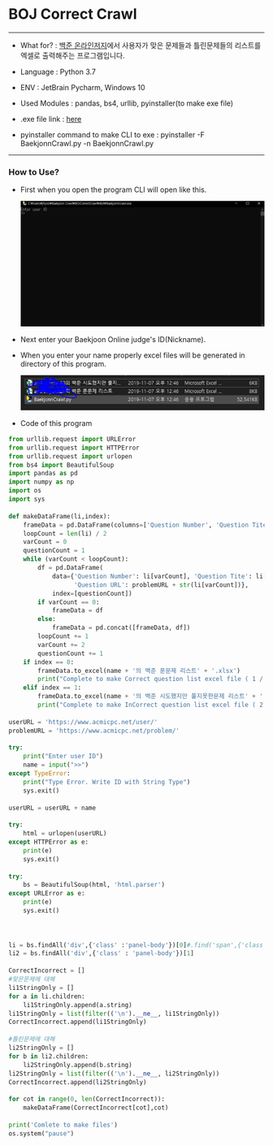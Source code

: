 BOJ Correct Crawl
===
***

- What for? : [백준 온라인저지](https://www.acmicpc.net/)에서 사용자가 맞은 문제들과 틀린문제들의 리스트를 엑셀로 출력해주는 프로그램입니다.

- Language : Python 3.7

- ENV : JetBrain Pycharm, Windows 10

- Used Modules : pandas, bs4, urllib, pyinstaller(to make exe file)

- .exe file link : [here](https://drive.google.com/open?id=1jRxQ1b_yytziEfliiAEpxYKoa67gFvXq)

- pyinstaller command to make CLI to exe : pyinstaller -F BaekjonnCrawl.py -n BaekjonnCrawl.py

***

### How to Use?

- First when you open the program CLI will open like this.

    
    ![img](BOJimg/1.PNG)


- Next enter your Baekjoon Online judge's ID(Nickname).


- When you enter your name properly excel files will be generated in directory of this program.


   ![img](BOJimg/2.PNG)

- Code of this program

```python
from urllib.request import URLError
from urllib.request import HTTPError
from urllib.request import urlopen
from bs4 import BeautifulSoup
import pandas as pd
import numpy as np
import os
import sys

def makeDataFrame(li,index):
    frameData = pd.DataFrame(columns=['Question Number', 'Question Tite', 'Question URL'])
    loopCount = len(li) / 2
    varCount = 0
    questionCount = 1
    while (varCount < loopCount):
        df = pd.DataFrame(
            data={'Question Number': li[varCount], 'Question Tite': li[varCount + 1],
                  'Question URL': problemURL + str(li[varCount])},
            index=[questionCount])
        if varCount == 0:
            frameData = df
        else:
            frameData = pd.concat([frameData, df])
        loopCount += 1
        varCount += 2
        questionCount += 1
    if index == 0:
        frameData.to_excel(name + '의 백준 푼문제 리스트' + '.xlsx')
        print("Complete to make Correct question list excel file ( 1 / 2 )")
    elif index == 1:
        frameData.to_excel(name + '의 백준 시도했지만 풀지못한문제 리스트' + '.xlsx')
        print("Complete to make InCorrect question list excel file ( 2 / 2 )")

userURL = 'https://www.acmicpc.net/user/'
problemURL = 'https://www.acmicpc.net/problem/'

try:
    print("Enter user ID")
    name = input(">>")
except TypeError:
    print("Type Error. Write ID with String Type")
    sys.exit()

userURL = userURL + name

try:
    html = urlopen(userURL)
except HTTPError as e:
    print(e)
    sys.exit()

try:
    bs = BeautifulSoup(html, 'html.parser')
except URLError as e:
    print(e)
    sys.exit()



li = bs.findAll('div',{'class' :'panel-body'})[0]#.find('span',{'class' : 'problem_number'})
li2 = bs.findAll('div',{'class' : 'panel-body'})[1]

CorrectIncorrect = []
#맞은문제에 대해
li1StringOnly = []
for a in li.children:
    li1StringOnly.append(a.string)
li1StringOnly = list(filter(('\n').__ne__, li1StringOnly))
CorrectIncorrect.append(li1StringOnly)

#틀린문제에 대해
li2StringOnly = []
for b in li2.children:
    li2StringOnly.append(b.string)
li2StringOnly = list(filter(('\n').__ne__, li2StringOnly))
CorrectIncorrect.append(li2StringOnly)

for cot in range(0, len(CorrectIncorrect)):
    makeDataFrame(CorrectIncorrect[cot],cot)

print('Comlete to make files')
os.system("pause")
```


